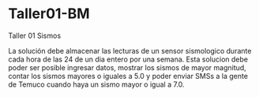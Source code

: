 # Taller01-BM
Taller 01 Sismos

La solución debe almacenar las lecturas de un sensor sismologico durante cada hora de las 24 de un dia entero por una semana. Esta solucion debe poder ser posible ingresar datos, mostrar los sismos de mayor magnitud, contar los sismos mayores o iguales a 5.0 y poder enviar SMSs a la gente de Temuco cuando haya un sismo mayor o igual a 7.0.
